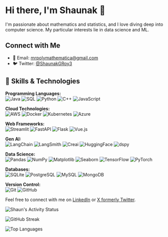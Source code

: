 # Hi there, I'm Shaunak 👋

I'm passionate about mathematics and statistics, and I love diving deep into computer science. My particular interests lie in data science and ML.

## Connect with Me

- 📧 Email: [mrpolymathematica@gmail.com](mailto:mrpolymathematica@gmail.com)
- 🐦 Twitter: [@ShaunakGRoy3](https://x.com/ShaunakGRoy3?t=LgFTFLS4Y2bMGBGtCDirFA&s=09) 

## 🌟 Skills & Technologies

**Programming Languages:**  
![Java](https://img.shields.io/badge/-Java-007396?style=flat&logo=java&logoColor=white) 
![SQL](https://img.shields.io/badge/-SQL-003B57?style=flat&logo=postgresql&logoColor=white) 
![Python](https://img.shields.io/badge/-Python-3776AB?style=flat&logo=python&logoColor=white) 
![C++](https://img.shields.io/badge/-C++-00599C?style=flat&logo=c%2B%2B&logoColor=white) 
![JavaScript](https://img.shields.io/badge/-JavaScript-F7DF1E?style=flat&logo=javascript&logoColor=black)

**Cloud Technologies:**  
![AWS](https://img.shields.io/badge/-AWS-232F3E?style=flat&logo=amazonaws&logoColor=white) 
![Docker](https://img.shields.io/badge/-Docker-2496ED?style=flat&logo=docker&logoColor=white) 
![Kubernetes](https://img.shields.io/badge/-Kubernetes-326CE5?style=flat&logo=kubernetes&logoColor=white) 
![Azure](https://img.shields.io/badge/-Azure-0078D4?style=flat&logo=microsoftazure&logoColor=white)

**Web Frameworks:**  
![Streamlit](https://img.shields.io/badge/-Streamlit-FF4B4B?style=flat&logo=streamlit&logoColor=white) 
![FastAPI](https://img.shields.io/badge/-FastAPI-009688?style=flat&logo=fastapi&logoColor=white) 
![Flask](https://img.shields.io/badge/-Flask-000000?style=flat&logo=flask&logoColor=white) 
![Vue.js](https://img.shields.io/badge/-Vue.js-4FC08D?style=flat&logo=vue.js&logoColor=white)

**Gen AI:**  
![LangChain](https://img.shields.io/badge/-LangChain-009688?style=flat&logo=langchain&logoColor=white) 
![LangSmith](https://img.shields.io/badge/-LangSmith-FF6F00?style=flat&logo=langsmith&logoColor=white) 
![Creai](https://img.shields.io/badge/-Creai-FF6F00?style=flat&logo=creai&logoColor=white) 
![HuggingFace](https://img.shields.io/badge/-HuggingFace-FF6F00?style=flat&logo=huggingface&logoColor=white) 
![dspy](https://img.shields.io/badge/-dspy-009688?style=flat&logo=dspy&logoColor=white)

**Data Science:**  
![Pandas](https://img.shields.io/badge/-Pandas-150458?style=flat&logo=pandas&logoColor=white) 
![NumPy](https://img.shields.io/badge/-NumPy-013243?style=flat&logo=numpy&logoColor=white) 
![Matplotlib](https://img.shields.io/badge/-Matplotlib-003B57?style=flat&logo=matplotlib&logoColor=white) 
![Seaborn](https://img.shields.io/badge/-Seaborn-FF6F61?style=flat&logo=seaborn&logoColor=white) 
![TensorFlow](https://img.shields.io/badge/-TensorFlow-FF6F00?style=flat&logo=tensorflow&logoColor=white) 
![PyTorch](https://img.shields.io/badge/-PyTorch-EE4C2C?style=flat&logo=pytorch&logoColor=white)

**Databases:**  
![SQLite](https://img.shields.io/badge/-SQLite-003B57?style=flat&logo=sqlite&logoColor=white) 
![PostgreSQL](https://img.shields.io/badge/-PostgreSQL-4169E1?style=flat&logo=postgresql&logoColor=white) 
![MySQL](https://img.shields.io/badge/-MySQL-00758F?style=flat&logo=mysql&logoColor=white) 
![MongoDB](https://img.shields.io/badge/-MongoDB-47A248?style=flat&logo=mongodb&logoColor=white)

**Version Control:**  
![Git](https://img.shields.io/badge/-Git-F05032?style=flat&logo=git&logoColor=white) 
![GitHub](https://img.shields.io/badge/-GitHub-181717?style=flat&logo=github&logoColor=white)

Feel free to connect with me on [LinkedIn](https://linkedin.com/in/yourprofile) or [X formerly Twitter](https://x.com/ShaunakGRoy3?t=LgFTFLS4Y2bMGBGtCDirFA&s=09). 


![Shaun's Activity Status](https://github-readme-stats.vercel.app/api?username=shaunthecomputerscientist&show_icons=true&count_private=true&hide_title=true&hide_border=true&theme=dark)

![GitHub Streak](https://github-readme-streak-stats.herokuapp.com/?user=shaunthecomputerscientist&theme=default)

![Top Languages](https://github-readme-stats.vercel.app/api/top-langs/?username=shaunthecomputerscientist&theme=dark)